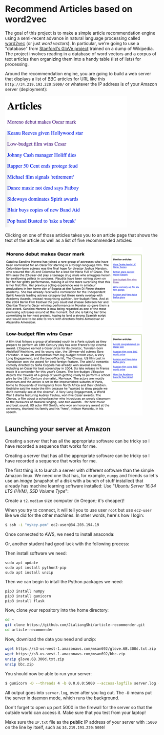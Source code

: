 # Recommend Articles based on word2vec

The goal of this project is to make a simple article recommendation engine using a semi-recent advance in natural language processing called [word2vec](http://arxiv.org/pdf/1301.3781.pdf) (or just *word vectors*). In particular, we're going to use a "database" from [Stanford's GloVe project](https://nlp.stanford.edu/projects/glove/) trained on a dump of Wikipedia. The project involves reading in a database of word vectors and a corpus of text articles then organizing them into a handy table (list of lists) for processing.

Around the recommendation engine, you are going to build a web server that displays a list of [BBC](http://mlg.ucd.ie/datasets/bbc.html) articles for URL like this 
 `http://34.219.193.220:5000/` or whatever the IP address is of your Amazon server (deployment):

<img src=figures/main_page.png width=400>

Clicking on one of those articles takes you to an article page that shows the text of the article as well as a list of five recommended articles:

<img src=figures/article1.png width=450>

<img src=figures/article2.png width=450>

## Launching your server at Amazon

Creating a server that has all the appropriate software can be tricky so I have recorded a sequence that works for me.

Creating a server that has all the appropriate software can be tricky so I have recorded a sequence that works for me.

The first thing is to launch a server with different software than the simple Amazon linux. We need one that has, for example, `numpy` and friends so let's use an *image* (snapshot of a disk with a bunch of stuff installed) that already has machine learning software installed: Use "*Ubuntu Server 16.04 LTS (HVM), SSD Volume Type*":

Create a `t2.medium` size computer (in Oregon; it's cheaper)!

When you try to connect, it will tell you to use user `root` but use `ec2-user` like we did for the other machines.  In other words, here's how I login:

```bash
$ ssh -i "mykey.pem" ec2-user@34.203.194.19
```

Once connected to AWS, we need to install anaconda:

Or, another student had good luck with the following process:

Then install software we need:

```
sudo apt update
sudo apt install python3-pip
sudo apt install unzip
```
Then we can begin to intall the Python packages we need:

```
pip3 install numpy
pip3 install gunicorn
pip3 install flask
```

Now, clone your repository into the home directory:

```bash
cd ~
git clone https://github.com/JialiangShi/article-recommender.git
cd article-recommender
```

Now, download the data you need and unzip:

```bash
wget https://s3-us-west-1.amazonaws.com/msan692/glove.6B.300d.txt.zip
wget https://s3-us-west-1.amazonaws.com/msan692/bbc.zip
unzip glove.6B.300d.txt.zip
unzip bbc.zip
```

You should now be able to run your server:

```bash
$ gunicorn -D --threads 4 -b 0.0.0.0:5000 --access-logfile server.log --timeout 60 server:app glove.6B.300d.txt bbc
```

All output goes into `server.log`, even after you log out. The `-D` means put the server in daemon mode, which runs the background.

Don't forget to open up port 5000 in the firewall for the server so that the outside world can access it. Make sure that you test from your laptop!

Make sure the `IP.txt` file as the **public** IP address of your server with `:5000` on the line by itself, such as `34.219.193.220:5000`!
